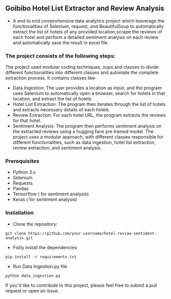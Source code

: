 
## Goibibo Hotel List Extractor and Review Analysis

* A end to end comprohensive data analytics project which leaverage the functionalities of Selenium, request, and BeautifulSoup to automatically extract the list of hotels of any provided location,scrape the reviews of each hotel and perform a detailed sentiment analysis on each review and automatically save the result in excel file. 

### The project consists of the following steps:
The project used modular coding techniques, oops and classes to divide different functionalities into different classes and automate the complete extraction process. It contains classes like-

* Data Ingestion: The user provides a location as input, and the program uses Selenium to automatically open a browser, search for hotels in that location, and extract the list of hotels.
* Hotel List Extraction: The program then iterates through the list of hotels and extracts necessary  details of each hotels
* Review Extraction: For each hotel URL, the program extracts the reviews for that hotel.
* Sentiment Analysis: The program then performs sentiment analysis on the extracted reviews using a hugging face pre trained model.
The project uses a modular approach, with different classes responsible for different functionalities, such as data ingestion, hotel list extraction, review extraction, and sentiment analysis.

### Prerequisites
* Python 3.x
* Selenium
* Requests
* Pandas
* Tensorflow ( for sentiment analysis)
* Keras ( for sentiment analysis)

### Installation
* Clone the repository:
```
git clone https://github.com/your-username/hotel-review-sentiment-analysis.git
```

* Fistly install the dependencies

 ``` 
 pip install -r requirements.txt
  ```

* Run Data Ingestion.py file
``` 
python data_ingestion.py 
```



If you'd like to contribute to this project, please feel free to submit a pull request or open an issue.



